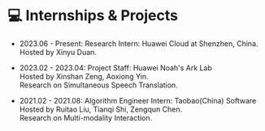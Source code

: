 # 💻 Internships & Projects
- 2023.06 - Present: Research Intern: Huawei Cloud at Shenzhen, China.
<br />Hosted by Xinyu Duan.

- 2023.02 - 2023.04: Project Staff: Huawei Noah's Ark Lab
<br />Hosted by Xinshan Zeng, Aoxiong Yin.
<br />Research on Simultaneous Speech Translation.
      
- 2021.02 - 2021.08: Algorithm Engineer Intern: Taobao(China) Software
<br />Hosted by Ruitao Liu, Tianqi Shi, Zengqun Chen.
<br />Research on Multi-modality Interaction.